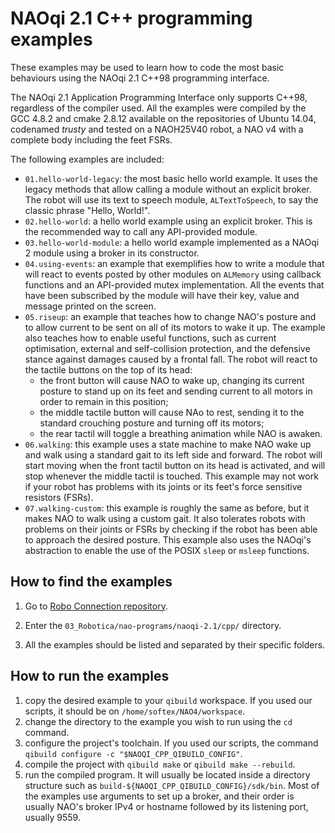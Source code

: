 # NAOqi 2.1 C++ programming examples

These examples may be used to learn how to code the most basic behaviours
using the NAOqi 2.1 C++98 programming interface.

The NAOqi 2.1 Application Programming Interface only supports C++98,
regardless of the compiler used. All the examples were compiled by the GCC
4.8.2 and cmake 2.8.12 available on the repositories of Ubuntu 14.04,
codenamed *trusty* and tested on a NAOH25V40 robot, a NAO v4 with a complete
body including the feet FSRs.

The following examples are included:

- `01.hello-world-legacy`: the most basic hello world example. It uses the
legacy methods that allow calling a module without an explicit broker. The
robot will use its text to speech module, `ALTextToSpeech`, to say the
classic phrase "Hello, World!".
- `02.hello-world`: a hello world example using an explicit broker. This is
the recommended way to call any API-provided module.
- `03.hello-world-module`: a hello world example implemented as a NAOqi 2
module using a broker in its constructor.
- `04.using-events`: an example that exemplifies how to write a module that
will react to events posted by other modules on `ALMemory` using callback
functions and an API-provided mutex implementation. All the events that have
been subscribed by the module will have their key, value and message printed
on the screen.
- `05.riseup`: an example that teaches how to change NAO's posture and to
allow current to be sent on all of its motors to wake it up. The example
also teaches how to enable useful functions, such as current optimisation,
external and self-collision protection, and the defensive stance against
damages caused by a frontal fall. The robot will react to the tactile
buttons on the top of its head:
    - the front button will cause NAO to wake up, changing its current
      posture to stand up on its feet and sending current to all motors in
      order to remain in this position;
    - the middle tactile button will cause NAo to rest, sending it to the
      standard crouching posture and turning off its motors;
    - the rear tactil will toggle a breathing animation while NAO is awaken.
- `06.walking`: this example uses a state machine to make NAO wake up and
walk using a standard gait to its left side and forward. The robot will
start moving when the front tactil button on its head is activated, and
will stop whenever the middle tactil is touched. This example may not work
if your robot has problems with its joints or its feet's force sensitive
resistors (FSRs).
- `07.walking-custom`: this example is roughly the same as before, but it
makes NAO to walk using a custom gait. It also tolerates robots with
problems on their joints or FSRs by checking if the robot has been able to
approach the desired posture. This example also uses the NAOqi's abstraction
to enable the use of the POSIX `sleep` or `msleep` functions.

## How to find the examples

1. Go to [Robo Connection repository](https://github.com/ResidenciaTICBrisa/03_Robotica).

2. Enter the `03_Robotica/nao-programs/naoqi-2.1/cpp/` directory.

3. All the examples should be listed  and separated by their specific folders.

## How to run the examples

1. copy the desired example to your `qibuild` workspace. If you used our
scripts, it should be on `/home/softex/NAO4/workspace`.
2. change the directory to the example you wish to run using the `cd`
command.
3. configure the project's toolchain. If you used our scripts, the command
`qibuild configure -c "$NAOQI_CPP_QIBUILD_CONFIG"`.
4. compile the project with `qibuild make` or `qibuild make --rebuild`.
5. run the compiled program. It will usually be located inside a directory
structure such as `build-${NAOQI_CPP_QIBUILD_CONFIG}/sdk/bin`. Most of the
examples use arguments to set up a broker, and their order is usually NAO's
broker IPv4 or hostname followed by its listening port, usually 9559.
